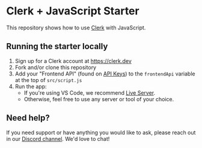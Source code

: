 # Clerk + JavaScript Starter

This repository shows how to use [Clerk](https://clerk.dev?utm_source=github&utm_medium=starter_repos&utm_campaign=js_starter) with JavaScript.

## Running the starter locally

1. Sign up for a Clerk account at https://clerk.dev
2. Fork and/or clone this repository
3. Add your "Frontend API" (found on [API Keys](https://dashboard.clerk.dev/last-active?path=/api-keys)) to the `frontendApi` variable at the top of `src/script.js`
4. Run the app:
   - If you're using VS Code, we recommend [Live Server](https://marketplace.visualstudio.com/items?itemName=ritwickdey.LiveServer).
   - Otherwise, feel free to use any server or tool of your choice.

## Need help?

If you need support or have anything you would like to ask, please reach out in our [Discord channel](https://discord.com/invite/b5rXHjAg7A). We'd love to chat!
